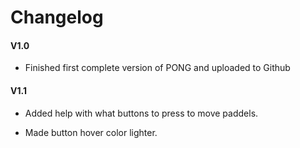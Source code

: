 # Changelog
#### V1.0 
- Finished first complete version of PONG and uploaded to Github

#### V1.1
- Added help with what buttons to press to move paddels.

- Made button hover color lighter.
